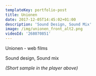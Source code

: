 ```yaml
---
templateKey: portfolio-post
title: Unionen
date: 2017-12-05T14:45:02+01:00
description: 'Sound Design, Sound Mix'
image: /img/unionen_front_alt2.png
videoId: '268070851'
---
```

Unionen - web films

Sound design, Sound mix 

_(Short sample in the player above)_
